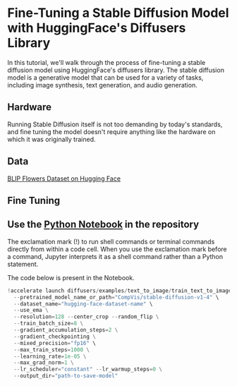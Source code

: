# Fine-Tuning a Stable Diffusion Model with HuggingFace's Diffusers Library

In this tutorial, we'll walk through the process of fine-tuning a stable diffusion model using HuggingFace's diffusers library. The stable diffusion model is a generative model that can be used for a variety of tasks, including image synthesis, text generation, and audio generation.

## Hardware

Running Stable Diffusion itself is not too demanding by today's standards, and fine tuning the model doesn't require anything like the hardware on which it was originally trained.

## Data

[BLIP Flowers Dataset on Hugging Face](https://huggingface.co/datasets/pranked03/flowers-blip-captions)

## Fine Tuning
Use the [Python Notebook](https://github.com/pranavgupta2603/flowers-sd-finetuning/blob/main/flowers_sd_finetune.ipynb) in the repository
---
The exclamation mark (!) to run shell commands or terminal commands directly from within a code cell. When you use the exclamation mark before a command, Jupyter interprets it as a shell command rather than a Python statement.

The code below is present in the Notebook.
```Python
!accelerate launch diffusers/examples/text_to_image/train_text_to_image.py \
  --pretrained_model_name_or_path="CompVis/stable-diffusion-v1-4" \
  --dataset_name="hugging-face-dataset-name" \
  --use_ema \
  --resolution=128 --center_crop --random_flip \
  --train_batch_size=8 \
  --gradient_accumulation_steps=2 \
  --gradient_checkpointing \
  --mixed_precision="fp16" \
  --max_train_steps=1000 \
  --learning_rate=1e-05 \
  --max_grad_norm=1 \
  --lr_scheduler="constant" --lr_warmup_steps=0 \
  --output_dir="path-to-save-model" 
```

